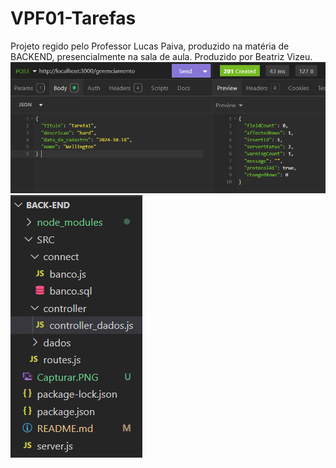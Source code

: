 # VPF01-Tarefas

Projeto regido pelo Professor Lucas Paiva, produzido na matéria de BACKEND, presencialmente na sala de aula. Produzido por Beatriz Vizeu.
![insomnia](./Capturar.PNG)
![programação](./Captura1.PNG)